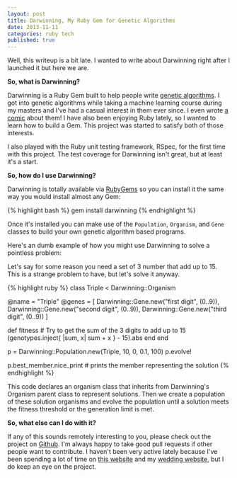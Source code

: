 ```yaml
---
layout: post
title: Darwinning, My Ruby Gem for Genetic Algorithms
date: 2013-11-11
categories: ruby tech
published: true
---
```


Well, this writeup is a bit late. I wanted to write about Darwinning right after I launched it but here we are.

__So, what is Darwinning?__

Darwinning is a Ruby Gem built to help people write [genetic algorithms](http://en.wikipedia.org/wiki/Genetic_algorithm).  I got into genetic algorithms while taking a machine learning course during my masters and I've had a casual interest in them ever since. I even wrote [a comic](http://mountsaintawesome.com/comic.php?id=30) about them! I have also been enjoying Ruby lately, so I wanted to learn how to build a Gem. This project was started to satisfy both of those interests.

I also played with the Ruby unit testing framework, RSpec, for the first time with this project.  The test coverage for Darwinning isn't great, but at least it's a start.

__So, how do I use Darwinning?__

Darwinning is totally available via [RubyGems](http://rubygems.org/gems/darwinning) so you can install it the same way you would install almost any Gem:

{% highlight bash %}
gem install darwinning
{% endhighlight %}

Once it's installed you can make use of the `Population`, `Organism`, and `Gene` classes to build your own genetic algorithm based programs.

Here's an dumb example of how you might use Darwinning to solve a pointless problem:

Let's say for some reason you need a set of 3 number that add up to 15.  This is a strange problem to have, but let's solve it anyway.

{% highlight ruby %}
class Triple < Darwinning::Organism

  @name = "Triple"
  @genes = [
      Darwinning::Gene.new("first digit", (0..9)),
      Darwinning::Gene.new("second digit", (0..9)),
      Darwinning::Gene.new("third digit", (0..9))
    ]

  def fitness
    # Try to get the sum of the 3 digits to add up to 15
    (genotypes.inject{ |sum, x| sum + x } - 15).abs
  end
end 

p = Darwinning::Population.new(Triple, 10, 0, 0.1, 100)
p.evolve!

p.best_member.nice_print # prints the member representing the solution
{% endhighlight %}

This code declares an organism class that inherits from Darwinning's Organism parent class to represent solutions.  Then we create a population of these solution organisms and evolve the population until a solution meets the fitness threshold or the generation limit is met.

__So, what else can I do with it?__

If any of this sounds remotely interesting to you, please check out the project on [Github](https://github.com/dorkrawk/darwinning). I'm always happy to take good pull requests if other people want to contribute. I haven't been very active lately because I've been spending a lot of time on [this website](http://dinosaurseateverybody.com) and my [wedding website](http://daveandeileen.com), but I do keep an eye on the project.